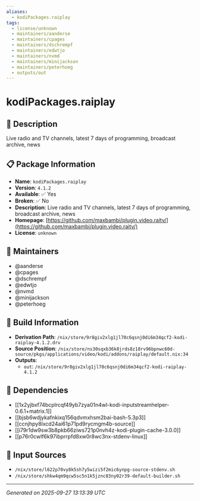 ```yaml
---
aliases:
  - kodiPackages.raiplay
tags:
  - license/unknown
  - maintainers/aanderse
  - maintainers/cpages
  - maintainers/dschrempf
  - maintainers/edwtjo
  - maintainers/nvmd
  - maintainers/minijackson
  - maintainers/peterhoeg
  - outputs/out
---
```


# kodiPackages.raiplay

## 📝 Description

Live radio and TV channels, latest 7 days of programming, broadcast archive, news

## 📋 Package Information

- **Name**: `kodiPackages.raiplay`
- **Version**: `4.1.2`
- **Available**: ✅ Yes
- **Broken**: ✅ No
- **Description**: Live radio and TV channels, latest 7 days of programming, broadcast archive, news
- **Homepage**: [https://github.com/maxbambi/plugin.video.raitv/](https://github.com/maxbambi/plugin.video.raitv/)
- **License**: `unknown`
## 👥 Maintainers

- @aanderse
- @cpages
- @dschrempf
- @edwtjo
- @nvmd
- @minijackson
- @peterhoeg


## 🔧 Build Information

- **Derivation Path**: `/nix/store/9r8giv2xlg1jl70c6qsnj0di6m34qcf2-kodi-raiplay-4.1.2.drv`
- **Source Position**: `/nix/store/ns30sqxb36k8jrds8z18rv96bpnwc60d-source/pkgs/applications/video/kodi/addons/raiplay/default.nix:34`
- **Outputs**:
  - `out`:  `/nix/store/9r8giv2xlg1jl70c6qsnj0di6m34qcf2-kodi-raiplay-4.1.2`

## 🔗 Dependencies

- [[1x2yjbxf74bcplrcqf49yb7zya01n4wl-kodi-inputstreamhelper-0.6.1+matrix.1]]
- [[bjsb6wdjykafnkixq156qdvmxhsm2bai-bash-5.3p3]]
- [[ccnjhpy8lxcd24ai61p71pd9rycmgm4b-source]]
- [[i79r1dw9sw3b8pkb66ziws721p0nvh4z-kodi-plugin-cache-3.0.0]]
- [[p76r0cwlf6k97ibprrpfd8xw0r8wc3nx-stdenv-linux]]

## 📁 Input Sources

- `/nix/store/l622p70vy8k5sh7y5wizi5f2mic6ynpg-source-stdenv.sh`
- `/nix/store/shkw4qm9qcw5sc5n1k5jznc83ny02r39-default-builder.sh`

---
*Generated on 2025-09-27 13:13:39 UTC*
